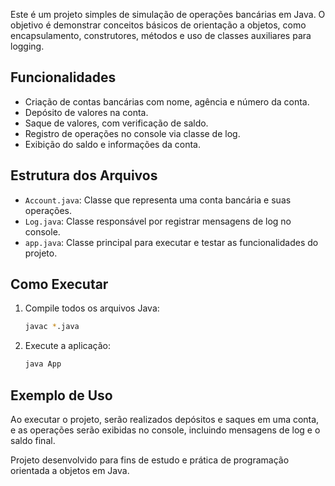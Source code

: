 Este é um projeto simples de simulação de operações bancárias em Java. O objetivo é demonstrar conceitos básicos de orientação a objetos, como encapsulamento, construtores, métodos e uso de classes auxiliares para logging.

## Funcionalidades

- Criação de contas bancárias com nome, agência e número da conta.
- Depósito de valores na conta.
- Saque de valores, com verificação de saldo.
- Registro de operações no console via classe de log.
- Exibição do saldo e informações da conta.

## Estrutura dos Arquivos

- `Account.java`: Classe que representa uma conta bancária e suas operações.
- `Log.java`: Classe responsável por registrar mensagens de log no console.
- `app.java`: Classe principal para executar e testar as funcionalidades do projeto.

## Como Executar

1. Compile todos os arquivos Java:
   ```sh
   javac *.java
   ```

2. Execute a aplicação:
   ```sh
   java App
   ```

## Exemplo de Uso

Ao executar o projeto, serão realizados depósitos e saques em uma conta, e as operações serão exibidas no console, incluindo mensagens de log e o saldo final.


Projeto desenvolvido para fins de estudo e prática de programação orientada a objetos em Java.